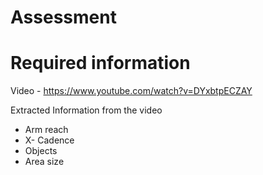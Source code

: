 # Assessment

# Required information
Video - https://www.youtube.com/watch?v=DYxbtpECZAY




Extracted Information from the video 
- Arm reach 
- X- Cadence
- Objects
- Area size
